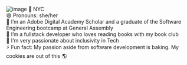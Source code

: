 ![image](https://user-images.githubusercontent.com/94235807/162979078-dc3f0c0b-d91a-44af-a02f-b61820d55ecb.png)
:bridge_at_night: NYC <br>
😄 Pronouns: she/her <br>
🌱 I’m an Adobe Digital Academy Scholar and a graduate of the Software Engineering bootcamp at General Assembly <br>
🔭 I’m a fullstack developer who loves reading books with my book club<br>
👯 I'm very passionate about inclusivity in Tech<br>
⚡ Fun fact: My passion aside from software development is baking. My cookies are out of this 🌎


<!--
**Hopes-Chantel/Hopes-Chantel** is a ✨ _special_ ✨ repository because its `README.md` (this file) appears on your GitHub profile.

Here are some ideas to get you started:

- 🔭 I’m currently working on ...
- 🌱 I’m currently learning ...
- 👯 I’m looking to collaborate on ...
- 🤔 I’m looking for help with ...
- 💬 Ask me about ...
- 📫 How to reach me: ...
- 😄 Pronouns: ...
- ⚡ Fun fact: ...
-->
